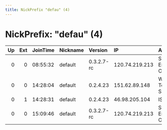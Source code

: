 ```yaml
---
title: NickPrefix "defau" (4)
---
```


# NickPrefix: "defau" (4)

|   Up |   Ext | JoinTime   | Nickname   | Version    | IP             | AS                               | CC   |   ORp |   Dirp | OS      | Contact   |   eFamMembers |
|-----:|------:|:-----------|:-----------|:-----------|:---------------|:---------------------------------|:-----|------:|-------:|:--------|:----------|--------------:|
|    0 |     0 | 08:55:32   | default    | 0.3.2.7-rc | 120.74.219.213 | So-net Entertainment Corporation | jp   | 45292 |      0 | Windows | None      |             1 |
|    0 |     0 | 14:28:04   | default    | 0.2.4.23   | 151.62.89.148  | Wind Telecomunicazioni SpA       | it   |   443 |   9030 | Windows | None      |             1 |
|    0 |     1 | 14:28:31   | default    | 0.2.4.23   | 46.98.205.104  | ISP Fregat Ltd.                  | ua   |   443 |   9030 | Windows | None      |             1 |
|    0 |     0 | 15:09:46   | default    | 0.3.2.7-rc | 120.74.219.213 | So-net Entertainment Corporation | jp   | 45292 |      0 | Windows | None      |             1 |
